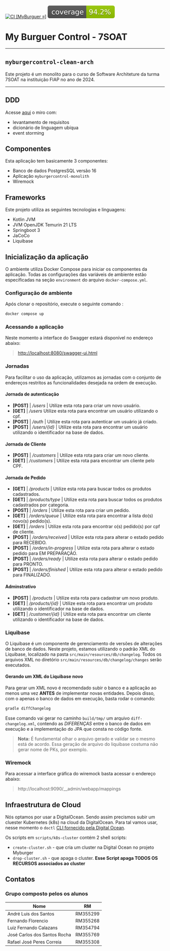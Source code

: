 [![CI [MyBurguer ≡]](https://github.com/FIAP-SOAT7-2024-GP-Kotlin/myburgercontrol-clean-arch/actions/workflows/main.yml/badge.svg)](https://github.com/FIAP-SOAT7-2024-GP-Kotlin/myburgercontrol-clean-arch/actions/workflows/main.yml)
![Coverage](.github/badges/jacoco.svg)

# My Burguer Control - 7SOAT
___

## `myburgercontrol-clean-arch`

Este projeto é um monolito para o curso de Software Architeture da turma 7SOAT na instituição FIAP no ano de 2024.
___

## DDD

Acesse [aqui](https://miro.com/app/board/uXjVKWJ-8T0=/?share_link_id=109211348615) o miro com:

- levantamento de requisitos
- dicionário de linguagem ubíqua
- event storming

## Componentes

Esta aplicação tem basicamente 3 componentes:

- Banco de dados PostgresSQL versão 16
- Aplicação `myburgercontrol-monolith`
- Wiremock

## Frameworks

Este projeto utiliza as seguintes tecnologias e linguagens:

- Kotlin JVM
- JVM OpenJDK Temurin 21 LTS
- Springboot 3
- JaCoCo
- Liquibase

## Inicialização da aplicação

O ambiente utiliza Docker Compose para iniciar os componentes da aplicação. Todas as configurações das variáveis de
ambiente estão especificadas na seção `environment` do arquivo `docker-compose.yml`.

### Configuração de ambiente

Após clonar o repositório, execute o seguinte comando :

```sh
docker compose up
```

### Acessando a aplicação

Neste momento a interface do Swagger estará disponível no endereço abaixo:

> [http://localhost:8080/swagger-ui.html](http://localhost:8080/api/v1/swagger-ui/index.html#/)

### Jornadas

Para facilitar o uso da aplicação, utilizamos as jornadas com o conjunto de endereços restritos as funcionalidades
desejada na ordem de execução.

#### Jornada de autenticação

- **[POST]** | */users* | Utilize esta rota para criar um novo usuário.
- **[GET]** | */users* Utilize esta rota para encontrar um usuário utilizando o cpf.
- **[POST]** | */auth* | Utilize esta rota para autenticar um usuário já criado.
- **[POST]** | */users/{id}* | Utilize esta rota para encontrar um usuário utilizando o identificador na base de dados.

#### Jornada de Cliente

- **[POST]** | */customers* | Utilize esta rota para criar um novo cliente.
- **[GET]** | */customers* | Utilize esta rota para encontrar um cliente pelo CPF.

#### Jornada de Pedido

- **[GET]** | */products* | Utilize esta rota para buscar todos os produtos cadastrados.
- **[GET]** | */products/type* | Utilize esta rota para buscar todos os produtos cadastrados por categoria.
- **[POST]** | */orders* | Utilize esta rota para criar um pedido.
- **[GET]** | */orders/queue* | Utilize esta rota para encontrar a lista do(s) novo(s) pedido(s).
- **[GET]** | */orders* | Utilize esta rota para encontrar o(s) pedido(s) por cpf de cliente.
- **[POST]** | */orders/received* | Utilize esta rota para alterar o estado pedido para RECEBIDO.
- **[POST]** | */orders/in-progress* | Utilize esta rota para alterar o estado pedido para EM PREPARAÇÃO.
- **[POST]** | */orders/ready* | Utilize esta rota para alterar o estado pedido para PRONTO.
- **[POST]** | */orders/finished* | Utilize esta rota para alterar o estado pedido para FINALIZADO.

#### Adminstrativo

- **[POST]** | */products* | Utilize esta rota para cadastrar um novo produto.
- **[GET]** | */products/{id}* | Utilize esta rota para encontrar um produto utilizando o identificador na base de
  dados.
- **[GET]** | */customer/{id}* | Utilize esta rota para encontrar um cliente utilizando o identificador na base de
  dados.

### Liquibase

O Liquibase é um componente de gerenciamento de versões de alterações de banco de dados. Neste projeto, estamos
utilizando o padrão XML do Liquibase, localizado na pasta `src/main/resources/db/changelog`. Todos os arquivos XML no
diretório `src/main/resources/db/changelog/changes` serão executados.

#### Gerando um XML do Liquibase novo

Para gerar um XML novo é recomendado subir o banco e a aplicação ao menos uma vez **ANTES** de implementar novas
entidades.
Depois disso, com o apenas o banco de dados em execução, basta rodar o comando:

```sh
gradle diffChangelog
```

Esse comando vai gerar no caminho `build/tmp/` um arquivo `diff-changelog.xml`, contendo as *DIFERENÇAS* entre o banco
de
dados em execução e a implementação do JPA que consta no código fonte.

> **Nota:** É fundamental olhar o arquivo gerado e validar se o mesmo está de acordo. Essa geração de arquivo do
> liquibase
> costuma não gerar nome de PKs, por exemplo.

### Wiremock

Para acessar a interface gráfica do wiremock basta acessar o endereço abaixo:
> http://localhost:9090/__admin/webapp/mappings

## Infraestrutura de Cloud

Nós optamos por usar a DigitalOcean. Sendo assim precismos subir um cluester Kubernetes (k8s) na cloud da DigitalOcean. Para tal vamos usar, nesse momento o `doctl` [CLI fornecido pela Digital Ocean](https://docs.digitalocean.com/reference/doctl/how-to/install/).

Os scripts em `scripts/k8s-cluster` contém 2 shell scripts:
- `create-cluster.sh` - que cria um cluster na Digital Ocean no projeto Myburger
- `drop-cluster.sh` - que apaga o cluster. **Esse Script apaga TODOS OS RECURSOS associados ao cluster**

## Contatos

### Grupo composto pelos os alunos

| Nome                         | RM       |
|------------------------------|----------|
| André Luis dos Santos        | RM355299 |
| Fernando Florencio           | RM355268 |
| Luiz Fernando Calazans       | RM354794 |
| José Carlos dos Santos Rocha | RM355769 |
| Rafael José Peres Correia    | RM355308 |
